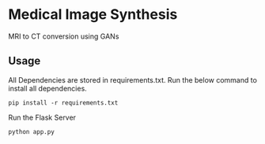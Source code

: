 # Medical Image Synthesis
MRI to CT conversion using GANs


## Usage

All Dependencies are stored in requirements.txt.
Run the below command to install all dependencies.

    pip install -r requirements.txt

Run the Flask Server

    python app.py

